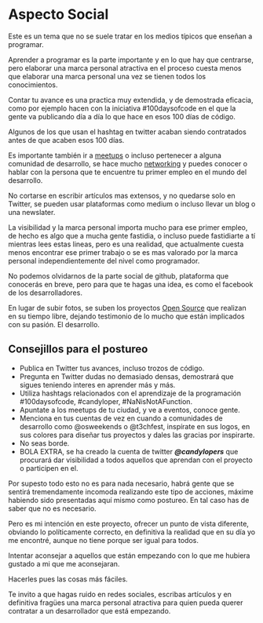 # Aspecto Social
Este es un tema que no se suele tratar en los medios típicos que enseñan a programar.

Aprender a programar es la parte importante y en lo que hay que centrarse, pero elaborar una marca personal atractiva en el proceso cuesta menos que elaborar una marca personal una vez se tienen todos los conocimientos.

Contar tu avance es una practica muy extendida, y de demostrada eficacia, como por ejemplo hacen con la iniciativa #100daysofcode en el que la gente va publicando día a día lo que hace en esos 100 días de código.

Algunos de los que usan el hashtag en twitter acaban siendo contratados antes de que acaben esos 100 días.

Es importante también ir a [meetups](./glosario.md#meetup) o incluso pertenecer a alguna comunidad de desarrollo, se hace mucho [networking](./glosario.md#networking) y puedes conocer o hablar con la persona que te encuentre tu primer empleo en el mundo del desarrollo.

No cortarse en escribir artículos mas extensos, y no quedarse solo en Twitter, se pueden usar plataformas como medium o incluso llevar un blog o una newslater.

La visibilidad y la marca personal importa mucho para ese primer empleo, de hecho es algo que a mucha gente fastidia, o incluso puede fastidiarte a tí mientras lees estas lineas, pero es una realidad, que actualmente cuesta menos encontrar ese primer trabajo o se es mas valorado por la marca personal independientemente del nivel como programador.

No podemos olvidarnos de la parte social de github, plataforma que conocerás en breve, pero para que te hagas una idea, es como el facebook de los desarrolladores.

En lugar de subir fotos, se suben los proyectos [Open Source](./glosario.md#open-source) que realizan en su tiempo libre, dejando testimonio de lo mucho que están implicados con su pasión. El desarrollo.

## Consejillos para el postureo

- Publica en Twitter tus avances, incluso trozos de código.
- Pregunta en Twitter dudas no demasiado densas, demostrará que sigues teniendo interes en aprender más y más.
- Utiliza hashtags relacionados con el aprendizaje de la programación #100daysofcode, #candyloper, #NaNisNotAFunction.
- Apuntate a los meetups de tu ciudad, y ve a eventos, conoce gente.
- Menciona en tus cuentas de vez en cuando a comunidades de desarrollo como @osweekends o @t3chfest, inspírate en sus logos, en sus colores para diseñar tus proyectos y dales las gracias por inspirarte.
- No seas borde.
- BOLA EXTRA, se ha creado la cuenta de twitter ***@candylopers*** que procurará dar visibilidad a todos aquellos que aprendan con el proyecto o participen en el.

Por supesto todo esto no es para nada necesario, habrá gente que se sentirá tremendamente incomoda realizando este tipo de acciones, máxime habiendo sido presentadas aquí mismo como postureo. En tal caso has de saber que no es necesario.

Pero es mi intención en este proyecto, ofrecer un punto de vista diferente, obviando lo políticamente correcto, en definitiva la realidad que en su día yo me encontré, aunque no tiene porque ser igual para todos.

Intentar aconsejar a aquellos que están empezando con lo que me hubiera gustado a mi que me aconsejaran.

Hacerles pues las cosas más fáciles.

Te invito a que hagas ruido en redes sociales, escribas artículos y en definitiva fragües una marca personal atractiva para quien pueda querer contratar a un desarrollador que está empezando.
